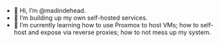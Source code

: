 - 👋 Hi, I’m @madindehead.
- 👀 I’m building up my own self-hosted services.
- 🌱 I’m currently learning how to use Proxmox to host VMs; how to self-host and expose via reverse proxies; how to not mess up my system. 

<!---
madindehead/madindehead is a ✨ special ✨ repository because its `README.md` (this file) appears on your GitHub profile.
You can click the Preview link to take a look at your changes.
--->

